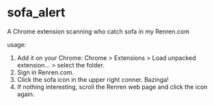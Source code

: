 sofa_alert
==========

A Chrome extension scanning who catch sofa in my Renren.com

usage:
  1. Add it on your Chrome:
    Chrome > Extensions > Load unpacked extension... > select the folder.
  2. Sign in Renren.com.
  3. Click the sofa icon in the upper right conner. Bazinga!
  4. If nothing interesting, scroll the Renren web page and click the icon again.
  
